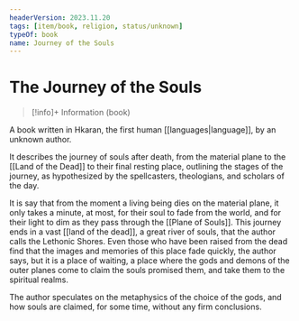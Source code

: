 ```yaml
---
headerVersion: 2023.11.20
tags: [item/book, religion, status/unknown]
typeOf: book
name: Journey of the Souls
---
```

# The Journey of the Souls
>[!info]+ Information
> (book)

A book written in Hkaran, the first human [[languages|language]], by an unknown author.

It describes the journey of souls after death, from the material plane to the [[Land of the Dead]] to their final resting place, outlining the stages of the journey, as hypothesized by the spellcasters, theologians, and scholars of the day. 

It is say that from the moment a living being dies on the material plane, it only takes a minute, at most, for their soul to fade from the world, and for their light to dim as they pass through the [[Plane of Souls]]. This journey ends in a vast [[land of the dead]], a great river of souls, that the author calls the Lethonic Shores. Even those who have been raised from the dead find that the images and memories of this place fade quickly, the author says, but it is a place of waiting, a place where the gods and demons of the outer planes come to claim the souls promised them, and take them to the spiritual realms. 

The author speculates on the metaphysics of the choice of the gods, and how souls are claimed, for some time, without any firm conclusions. 